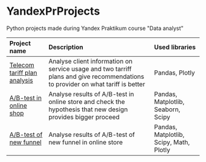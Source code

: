 # YandexPrProjects
Python projects made during Yandex Praktikum course "Data analyst"

| **Project name** | **Description** | **Used libraries** |
|:--|:--|:--|
|[Telecom tariff plan analysis](https://github.com/ekymka/YandexStudyProjects/tree/main/ProviderAnalysis)|Analyse client information on service usage and two tarriff plans and give recommendations to provider on what tariff is better| Pandas, Plotly |
|[A/B-test in online shop](https://github.com/ekymka/YandexStudyProjects/tree/main/ABTest)|Analyse results of A/B-test in online store and check the hypothesis that new design provides bigger proceed|Pandas, Matplotlib, Seaborn, Scipy
|[A/B-test of new funnel](https://github.com/ekymka/YandexStudyProjects/tree/main/MarketingAnalysis)|Analyse results of A/B-test of new funnel in online store|Pandas, Matplotlib, Scipy, Math, Plotly
